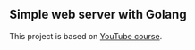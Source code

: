 ## Simple web server with Golang

This project is based on [YouTube course](https://www.youtube.com/watch?v=jFfo23yIWac).